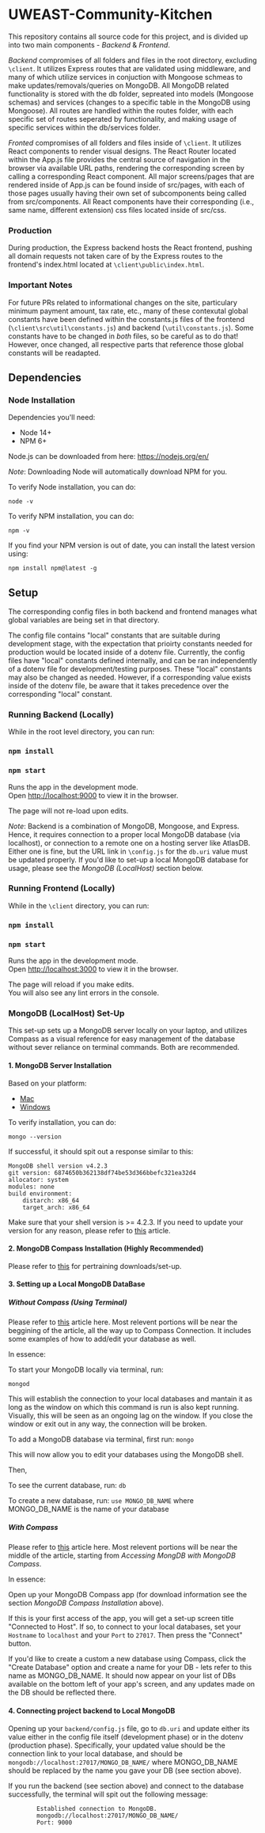# UWEAST-Community-Kitchen

This repository contains all source code for this project, and is divided up into two main components - *Backend* & *Frontend*.

*Backend* compromises of all folders and files in the root directory, excluding `\client`. It utilizes Express routes that are validated using middleware, and many of which utilize services in conjuction with Mongoose schmeas to make updates/removals/queries on MongoDB. All MongoDB related functionality is stored with the db folder, sepreated into models (Mongoose schemas)  and services (changes to a specific table in the MongoDB using Mongoose). All routes are handled within the routes folder, with each specific set of routes seperated by functionality, and making usage of specific services within the db/services folder. 

*Fronted* compromises of all folders and files inside of `\client`. It utilizes React components to render visual designs. The React Router located within the App.js file provides the central source of navigation in the browser via available URL paths, rendering the corresponding screen by calling a corresponding React component. All major screens/pages that are rendered inside of App.js can be found inside of src/pages, with each of those pages usually having their own set of subcomponents being called from src/components. All React components have their corresponding (i.e., same name, different extension) css files located inside of src/css. 

### Production 
During production, the Express backend hosts the React frontend, pushing all domain requests not taken care of by
the Express routes to the frontend's index.html located at `\client\public\index.html`.

### Important Notes
For future PRs related to informational changes on the site, particulary minimum payment amount, tax rate, etc., many
of these contexutal global constants have been defined within the constants.js files of the frontend (`\client\src\util\constants.js`) and backend (`\util\constants.js`). Some constants have to be changed in *both* files, so
be careful as to do that! However, once changed, all respective parts that reference those global constants will be readapted. 

## Dependencies 

### Node Installation

Dependencies you'll need: 
* Node 14+
* NPM 6+

Node.js can be downloaded from here: https://nodejs.org/en/

*Note*: Downloading Node will automatically download NPM for you.

To verify Node installation, you can do:

`node -v`

To verify NPM installation, you can do:

`npm -v`

If you find your NPM version is out of date, you can install the latest version using:

`npm install npm@latest -g`

## Setup 

The corresponding config files in both backend and frontend manages what global variables are being set in that 
directory.

The config file contains "local" constants that are suitable during development stage, with the expectation that 
prioirty constants needed for production would be located inside of a dotenv file. Currently, the config files
have "local" constants defined internally, and can be ran independently of a dotenv file for development/testing
purposes. These "local" constants may also be changed as needed. However, if a corresponding value exists inside
of the dotenv file, be aware that it takes precedence over the corresponding "local" constant. 

### Running Backend (Locally)

While in the root level directory, you can run:

### `npm install`
### `npm start`

Runs the app in the development mode.\
Open [http://localhost:9000](http://localhost:9000) to view it in the browser.

The page will not re-load upon edits. 

*Note*: Backend is a combination of MongoDB, Mongoose, and Express. Hence, it requires connection to a proper local MongoDB
      database (via localhost), or connection to a remote one on a hosting server like AtlasDB. Either one is fine, but
      the URL link in `\config.js` for the `db.uri` value must be updated properly. If you'd like to set-up
      a local MongoDB database for usage, please see the _MongoDB (LocalHost)_ section below. 

### Running Frontend (Locally)

While in the `\client` directory, you can run:

### `npm install`
### `npm start`

Runs the app in the development mode.\
Open [http://localhost:3000](http://localhost:3000) to view it in the browser.

The page will reload if you make edits.\
You will also see any lint errors in the console.

### MongoDB (LocalHost) Set-Up

This set-up sets up a MongoDB server locally on your laptop, and utilizes Compass as a visual reference for easy 
management of the database without sever reliance on terminal commands. Both are recommended. 

#### 1. MongoDB Server Installation 

Based on your platform: 
* [Mac](https://zellwk.com/blog/install-mongodb/)
* [Windows](https://medium.com/@LondonAppBrewery/how-to-download-install-mongodb-on-windows-4ee4b3493514)

To verify installation, you can do:

`mongo --version`

If successful, it should spit out a response similar to this:

    MongoDB shell version v4.2.3
    git version: 6874650b362138df74be53d366bbefc321ea32d4
    allocator: system
    modules: none
    build environment:
        distarch: x86_64
        target_arch: x86_64

Make sure that your shell version is >= 4.2.3. If you need to update your version for any reason, please refer to 
[this](https://docs.mongodb.com/manual/tutorial/upgrade-revision/) article. 

#### 2. MongoDB Compass Installation (Highly Recommended)

Please refer to [this](https://docs.mongodb.com/compass/master/install) for pertraining downloads/set-up. 

#### 3. Setting up a Local MongoDB DataBase 

##### Without Compass (Using Terminal)

Please refer to [this](https://zellwk.com/blog/local-mongodb/) article here. Most relevent portions will be near the beggining
of the article, all the way up to Compass Connection. It includes some examples of how to add/edit your database as well. 

In essence:

To start your MongoDB locally via terminal, run:

`mongod`

This will establish the connection to your local databases and mantain it as long as the window on which this command is 
run is also kept running. Visually, this will be seen as an ongoing lag on the window.  If you close the window or exit out in any way, the connection will be broken. 

To add a MongoDB database via terminal, first run:
`mongo`

This will now allow you to edit your databases using the MongoDB shell.

Then, 

To see the current database, run:
`db`

To create a new database, run: 
`use MONGO_DB_NAME` 
where MONGO_DB_NAME is the name of your database

##### With Compass 

Please refer to [this](https://zellwk.com/blog/local-mongodb/) article here. Most relevent portions will be near the middle
of the article, starting from _Accessing MongDB with MongoDB Compass_.

In essence: 

Open up your MongoDB Compass app (for download information see the section _MongoDB Compass Installation_ above). 

If this is your first access of the app, you will get a set-up screen title "Connected to Host". If so, to connect to your 
local databases, set your `Hostname` to `localhost` and your `Port` to `27017`. Then press the "Connect" button.  

If you'd like to create a custom a new database using Compass, click the "Create Database" option and create a 
name for your DB - lets refer to this name as MONGO_DB_NAME. It should now appear on your list of DBs available on the bottom left of your app's screen, and any updates made on the DB should be reflected there.

#### 4. Connecting project backend to Local MongoDB 

Opening up your `backend/config.js` file, go to `db.uri` and update either its value either in the config file itself
(development phase) or in the dotenv (production phase). Specifically, your updated value should be the connection link
to your local database, and should be `mongodb://localhost:27017/MONGO_DB_NAME/` where MONGO_DB_NAME should be replaced
by the name you gave your DB (see section above). 

If you run the backend (see section above) and connect to the database successfully, the terminal will
spit out the following message:

            Established connection to MongoDB.
            mongodb://localhost:27017/MONGO_DB_NAME/
            Port: 9000